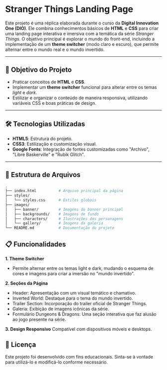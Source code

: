 # Stranger Things Landing Page

Este projeto é uma réplica elaborada durante o curso da **Digital Innovation One (DIO)**. Ele combina conhecimentos básicos de **HTML** e **CSS** para criar uma landing page interativa e imersiva com a temática da série *Stranger Things*. O objetivo principal é explorar o mundo do front-end, incluindo a implementação de um **theme switcher** (modo claro e escuro), que permite alternar entre o mundo real e o mundo invertido.

---

## 🎯 Objetivo do Projeto

- Praticar conceitos de **HTML** e **CSS**.
- Implementar um **theme switcher** funcional para alterar entre os temas *light* e *dark*.
- Estilizar e organizar o conteúdo de maneira responsiva, utilizando variáveis CSS e boas práticas de design.

---

## 🛠️ Tecnologias Utilizadas

- **HTML5**: Estrutura do projeto.
- **CSS3**: Estilização e customização visual.
- **Google Fonts**: Integração de fontes customizadas como "Archivo", "Libre Baskerville" e "Rubik Glitch".

---

## 📂 Estrutura de Arquivos

```bash
.
├── index.html          # Arquivo principal da página
├── styles/
│   └── styles.css      # Estilos globais
├── images/
│   ├── banner/         # Imagens do banner principal
│   ├── backgrounds/    # Imagens de fundo
│   ├── characters/     # Ilustrações dos personagens
│   └── gallery/        # Imagens da galeria
└── README.md           # Documentação do projeto

```
## 📋 Funcionalidades

**1. Theme Switcher**
- Permite alternar entre os temas light e dark, mudando o esquema de cores e imagens para criar a imersão no "mundo invertido".

**2. Seções da Página**
- Header: Apresentação com um visual temático e chamativo.
- Inverted World: Destaque para o tema do mundo invertido.
- Trailer Section: Incorporação do trailer oficial de Stranger Things.
- Galeria: Exibição de imagens icônicas da série.
- Formulário Dungeons & Dragons: Uma seção interativa que faz alusão ao jogo presente na série.

**3. Design Responsivo**
Compatível com dispositivos móveis e desktops.

## 📝 Licença
Este projeto foi desenvolvido com fins educacionais. Sinta-se à vontade para utilizá-lo e modificá-lo conforme necessário.
